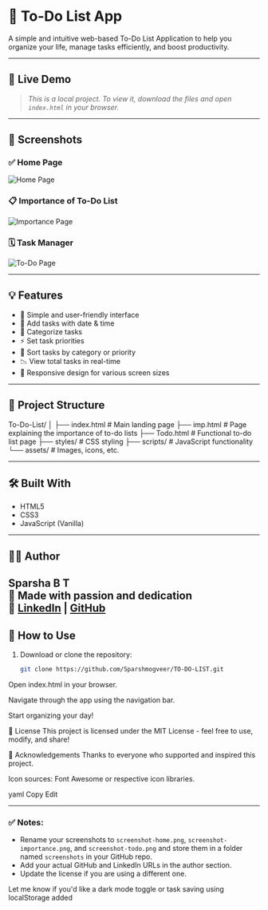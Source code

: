# 📝 To-Do List App

A simple and intuitive web-based To-Do List Application to help you organize your life, manage tasks efficiently, and boost productivity.

---

## 🚀 Live Demo

> *This is a local project. To view it, download the files and open `index.html` in your browser.*

---

## 📸 Screenshots

### ✅ Home Page
![Home Page](screenshots/screenshot-home.png)

### 📋 Importance of To-Do List
![Importance Page](screenshots/screenshot-importance.png)

### 🗓️ Task Manager
![To-Do Page](screenshots/screenshot-todo.png)

---

## 💡 Features

- 🎯 Simple and user-friendly interface
- 📆 Add tasks with date & time
- 🔖 Categorize tasks
- ⚡ Set task priorities
- 🔄 Sort tasks by category or priority
- 📉 View total tasks in real-time
- 📲 Responsive design for various screen sizes

---

## 📂 Project Structure

To-Do-List/
│
├── index.html # Main landing page
├── imp.html # Page explaining the importance of to-do lists
├── Todo.html # Functional to-do list page
├── styles/ # CSS styling
├── scripts/ # JavaScript functionality
└── assets/ # Images, icons, etc.


---

## 🛠️ Built With

- HTML5
- CSS3
- JavaScript (Vanilla)

---

## 🧑‍💻 Author

**Sparsha B T**  
💖 Made with passion and dedication  
🔗 [LinkedIn](https://www.linkedin.com/in/sparsha-b-t-3157592a2/) | [GitHub](https://github.com/Sparshmogveer)
---

## 📌 How to Use

1. Download or clone the repository:
   ```bash
   git clone https://github.com/Sparshmogveer/TO-DO-LIST.git
Open index.html in your browser.

Navigate through the app using the navigation bar.

Start organizing your day!

📜 License
This project is licensed under the MIT License - feel free to use, modify, and share!

🙌 Acknowledgements
Thanks to everyone who supported and inspired this project.

Icon sources: Font Awesome or respective icon libraries.

yaml
Copy
Edit

---

### ✅ Notes:

- Rename your screenshots to `screenshot-home.png`, `screenshot-importance.png`, and `screenshot-todo.png` and store them in a folder named `screenshots` in your GitHub repo.
- Add your actual GitHub and LinkedIn URLs in the author section.
- Update the license if you are using a different one.

Let me know if you'd like a dark mode toggle or task saving using localStorage added
